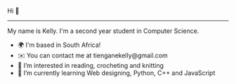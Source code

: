 Hi 👋
<hr>
My name is Kelly. I'm a second year student in Computer Science.

<ul>
  <li>🌍  I'm based in South Africa!</li>
  <li>✉️  You can contact me at tienganekelly@gmail.com</li>
  <li>👀 I’m interested in reading, crocheting and knitting</li>
  <li>🌱 I’m currently learning Web designing, Python, C++ and JavaScript</li>
</ul>
